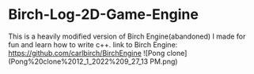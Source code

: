 # Birch-Log-2D-Game-Engine

This is a heavily modified version of Birch Engine(abandoned) I made for fun and learn how to write c++.
link to Birch Engine: https://github.com/carlbirch/BirchEngine
![Pong clone](Pong%20clone%2012_1_2022%209_27_13 PM.png)
